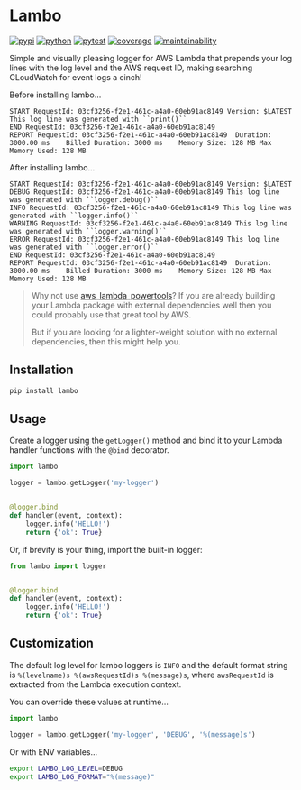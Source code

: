 # Lambo

[![pypi](https://img.shields.io/pypi/v/lambo?color=yellow&logo=python&logoColor=eee&style=flat-square)](https://pypi.org/project/lambo/)
[![python](https://img.shields.io/pypi/pyversions/lambo?logo=python&logoColor=eee&style=flat-square)](https://pypi.org/project/lambo/)
[![pytest](https://img.shields.io/github/actions/workflow/status/amancevice/python-lambo/pytest.yml?logo=github&style=flat-square)](https://github.com/amancevice/python-lambo/actions/workflows/pytest.yml)
[![coverage](https://img.shields.io/codeclimate/coverage/amancevice/python-lambo?logo=code-climate&style=flat-square)](https://codeclimate.com/github/amancevice/python-lambo/test_coverage)
[![maintainability](https://img.shields.io/codeclimate/maintainability/amancevice/python-lambo?logo=code-climate&style=flat-square)](https://codeclimate.com/github/amancevice/python-lambo/maintainability)

Simple and visually pleasing logger for AWS Lambda that prepends your log lines with the log level and the AWS request ID, making searching CLoudWatch for event logs a cinch!

Before installing lambo…

```
START RequestId: 03cf3256-f2e1-461c-a4a0-60eb91ac8149 Version: $LATEST
This log line was generated with ``print()``
END RequestId: 03cf3256-f2e1-461c-a4a0-60eb91ac8149
REPORT RequestId: 03cf3256-f2e1-461c-a4a0-60eb91ac8149	Duration: 3000.00 ms	Billed Duration: 3000 ms	Memory Size: 128 MB	Max Memory Used: 128 MB
```

After installing lambo…

```
START RequestId: 03cf3256-f2e1-461c-a4a0-60eb91ac8149 Version: $LATEST
DEBUG RequestId: 03cf3256-f2e1-461c-a4a0-60eb91ac8149 This log line was generated with ``logger.debug()``
INFO RequestId: 03cf3256-f2e1-461c-a4a0-60eb91ac8149 This log line was generated with ``logger.info()``
WARNING RequestId: 03cf3256-f2e1-461c-a4a0-60eb91ac8149 This log line was generated with ``logger.warning()``
ERROR RequestId: 03cf3256-f2e1-461c-a4a0-60eb91ac8149 This log line was generated with ``logger.error()``
END RequestId: 03cf3256-f2e1-461c-a4a0-60eb91ac8149
REPORT RequestId: 03cf3256-f2e1-461c-a4a0-60eb91ac8149	Duration: 3000.00 ms	Billed Duration: 3000 ms	Memory Size: 128 MB	Max Memory Used: 128 MB
```

> Why not use [aws_lambda_powertools](https://github.com/awslabs/aws-lambda-powertools-python/)? If you are already building your Lambda package with external dependencies well then you could probably use that great tool by AWS.
>
> But if you are looking for a lighter-weight solution with no external dependencies, then this might help you.

## Installation

```bash
pip install lambo
```

## Usage

Create a logger using the `getLogger()` method and bind it to your Lambda handler functions with the `@bind` decorator.

```python
import lambo

logger = lambo.getLogger('my-logger')


@logger.bind
def handler(event, context):
    logger.info('HELLO!')
    return {'ok': True}
```

Or, if brevity is your thing, import the built-in logger:

```python
from lambo import logger


@logger.bind
def handler(event, context):
    logger.info('HELLO!')
    return {'ok': True}
```

## Customization

The default log level for lambo loggers is `INFO` and the default format string is `%(levelname)s %(awsRequestId)s %(message)s`, where `awsRequestId` is extracted from the Lambda execution context.

You can override these values at runtime…

```python
import lambo

logger = lambo.getLogger('my-logger', 'DEBUG', '%(message)s')
```

Or with ENV variables…

```bash
export LAMBO_LOG_LEVEL=DEBUG
export LAMBO_LOG_FORMAT="%(message)"
```
